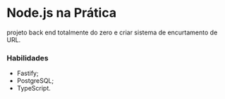 # Node.js na Prática

projeto back end totalmente do zero e criar sistema de encurtamento de URL.

### Habilidades

- Fastify;
- PostgreSQL;
- TypeScript.